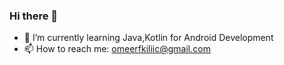 ### Hi there 👋

- 🌱 I’m currently learning Java,Kotlin for Android Development
- 📫 How to reach me: omeerfkiliic@gmail.com

